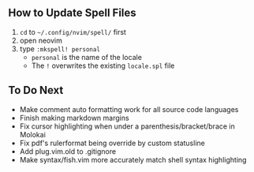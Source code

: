 
How to Update Spell Files
-------------------------

1.  `cd` to `~/.config/nvim/spell/` first
2.  open neovim
3.  type `:mkspell! personal`
    + `personal` is the name of the locale
    + The `!` overwrites the existing `locale.spl` file


To Do Next
----------

- Make comment auto formatting work for all source code languages
- Finish making markdown margins
- Fix cursor highlighting when under a parenthesis/bracket/brace in Molokai
- Fix pdf's rulerformat being override by custom statusline
- Add plug.vim.old to .gitignore
- Make syntax/fish.vim more accurately match shell syntax highlighting

